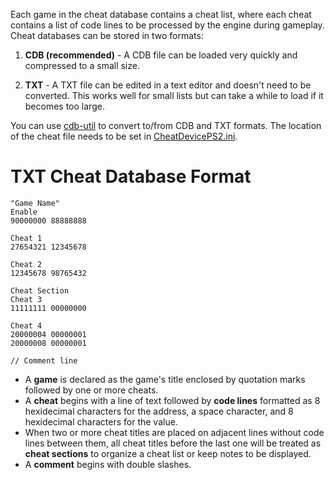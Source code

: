 Each game in the cheat database contains a cheat list, where each cheat contains a list of code lines to be processed by the engine during gameplay. Cheat databases can be stored in two formats:

1. **CDB (recommended)** - A CDB file can be loaded very quickly and compressed to a small size.

2. **TXT** - A TXT file can be edited in a text editor and doesn't need to be converted. This works well for small lists but can take a while to load if it becomes too large.

You can use [cdb-util](https://github.com/root670/cdb-util/releases) to convert to/from CDB and TXT formats. The location of the cheat file needs to be set in [CheatDevicePS2.ini](https://github.com/root670/CheatDevicePS2/wiki/Settings).

# TXT Cheat Database Format
```
"Game Name"
Enable
90000000 88888888

Cheat 1
27654321 12345678

Cheat 2
12345678 98765432

Cheat Section
Cheat 3
11111111 00000000

Cheat 4
20000004 00000001
20000008 00000001

// Comment line
```
* A **game** is declared as the game's title enclosed by quotation marks followed by one or more cheats.
* A **cheat** begins with a line of text followed by **code lines** formatted as 8 hexidecimal characters for the address, a space character, and 8 hexidecimal characters for the value.
* When two or more cheat titles are placed on adjacent lines without code lines between them, all cheat titles before the last one will be treated as **cheat sections** to organize a cheat list or keep notes to be displayed.
* A **comment** begins with double slashes.